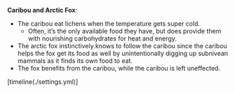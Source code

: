 **Caribou and Arctic Fox**: 

- The caribou eat lichens when the temperature gets super cold. 
    * Often, it’s the only available food they have, but does provide them with nourishing carbohydrates for heat and energy. 
- The arctic fox instinctively knows to follow the caribou since the caribou helps the fox get its food as well by unintentionally digging up subnivean mammals as it finds its own food to eat.
- The fox benefits from the caribou, while the caribou is left uneffected.

[timeline(./settings.yml)]
